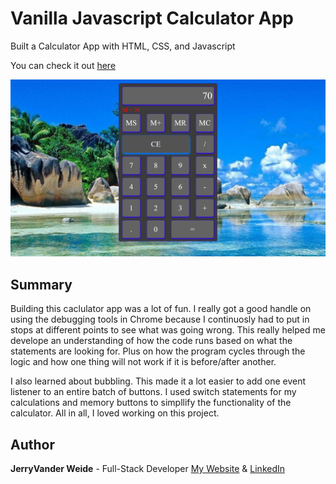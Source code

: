 <h1>Vanilla Javascript Calculator App</h1>

Built a Calculator App with HTML, CSS, and Javascript

You can check it out [here](https://jerryvw.github.io/calculator/)

<img src="img/Calculator-App.png">

<h2>Summary</h2> 

<p>Building this caclulator app was a lot of fun. I really got a good handle on using the debugging tools in Chrome because I continuosly had to put in stops at different points to see what was going wrong. This really helped me develope an understanding of how the code runs based on what the statements are looking for. Plus on how the program cycles through the logic and how one thing will not work if it is before/after another.</p> 

<p>I also learned about bubbling. This made it a lot easier to add one event listener to an entire batch of buttons. I used switch statements for my calculations and memory buttons to simpllify the functionality of the calculator. All in all, I loved working on this project.</p>

<h2>Author</h2>

**JerryVander Weide** - Full-Stack Developer [My Website](https://jerryvw.github.io/jerryvanderweide-site/) & [LinkedIn](https://www.linkedin.com/in/jerry-vander-weide-ba0586101/)